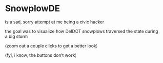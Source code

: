 # SnowplowDE
<p>is a sad, sorry attempt at me being a civic hacker</p>
<p>the goal was to visualize how DelDOT snowplows traversed the state during a big storm</p>
<p>(zoom out a couple clicks to get a better look)</p>
<p>(fyi, i know, the buttons don't work)</p>
